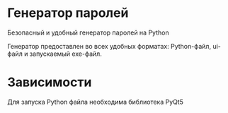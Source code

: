 # Генератор паролей
 Безопасный и удобный генератор паролей на Python

Генератор предоставлен во всех удобных форматах: Python-файл, ui-файл и
запускаемый exe-файл.

# Зависимости

Для запуска Python файла необходима библиотека PyQt5
